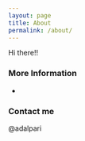 ```yaml
---
layout: page
title: About
permalink: /about/
---
```


Hi there!!

### More Information

*

### Contact me

@adalpari

